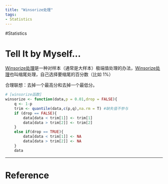 ```yaml
---
title: "Winsorize处理"
tags:
- Statistics
---
```


#Statistics 

# Tell It by Myself...

[Winsorize处理](Winsorize处理.md)是一种对样本（通常是大样本）极端值处理的办法，[Winsorize处理](Winsorize处理.md)也叫缩尾处理，自己选择要缩尾的百分数（比如 1%）

合理联想：去掉一个最高分和去掉一个最低分。

```R
# [winsorize函数]
winsorize <- function(data,p = 0.01,drop = FALSE){ 
	q <- 1-p
	trim <- quantile(data,c(p,q),na.rm = T) #缺失值不参与
	if (drop == FALSE){
		data[data < trim[1]] <- trim[1]
		data[data > trim[2]] <- trim[2]
	}
	else if(drop == TRUE){
		data[data < trim[1]] <- NA
		data[data > trim[2]] <- NA
	}
	data
```


---



# Reference 


